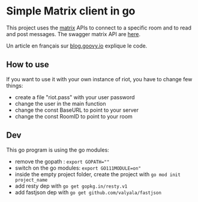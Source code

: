 # Simple Matrix client in go

This project uses the [matrix](https://matrix.org/) APIs to connect to a specific room and to read and post messages.
The swagger matrix API are [here](https://matrix.org/docs/api/).

Un article en français sur [blog.goovy.io](https://blog.goovy.io/utiliser-les-apis-matrix-en-go/) explique le code.

## How to use
If you want to use it with your own instance of riot, you have to change few things:
- create a file "riot.pass" with your user password
- change the user in the main function
- change the const BaseURL to point to your server
- change the const RoomID to point to your room

## Dev
This go program is using the go modules:
- remove the gopath : `export GOPATH=""`
- switch on the go modules: `export GO111MODULE=on"`
- inside the empty project folder, create the project with `go mod init project_name`
- add resty dep with `go get gopkg.in/resty.v1`
- add fastjson dep with `go get github.com/valyala/fastjson`